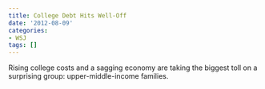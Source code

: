 ```yaml
---
title: College Debt Hits Well-Off
date: '2012-08-09'
categories:
- WSJ
tags: []
---
```

Rising college costs and a sagging economy are taking the biggest toll on a surprising group: upper-middle-income families.
